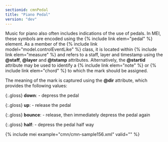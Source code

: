 ```yaml
---
sectionid: cmnPedal
title: "Piano Pedal"
version: "dev"
---
```


Music for piano also often includes indications of the use of pedals. In MEI, these symbols are encoded using the {% include link elem="pedal" %} element. As a member of the {% include link model="model.controlEventLike" %} class, it is located within {% include link elem="measure" %} and refers to a staff, layer and timestamp using the **@staff**, **@layer** and **@tstamp** attributes. Alternatively, the **@startid** attribute may be used to identify a {% include link elem="note" %} or {% include link elem="chord" %} to which the mark should be assigned.

The meaning of the mark is captured using the **@dir** attribute, which provides the following values:

{:.gloss}
**down**:  - depress the pedal

{:.gloss}
**up**:  - release the pedal

{:.gloss}
**bounce**:  - release, then immediately depress the pedal again

{:.gloss}
**half**:  - depress the pedal half way

{% include mei example="cmn/cmn-sample156.xml" valid="" %}
    